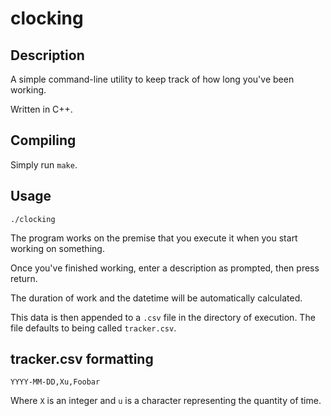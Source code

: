 # clocking


## Description

A simple command-line utility to keep track of how long you've been working.

Written in C++.


## Compiling

Simply run `make`.


## Usage

```
./clocking
```

The program works on the premise that you execute it when you start working
on something.

Once you've finished working, enter a description as prompted,
then press return.

The duration of work and the datetime will be automatically calculated.

This data is then appended to a `.csv` file in the directory of execution.
The file defaults to being called `tracker.csv`.


## tracker.csv formatting

```
YYYY-MM-DD,Xu,Foobar
```

Where `X` is an integer and `u` is a character representing the quantity of
time.
